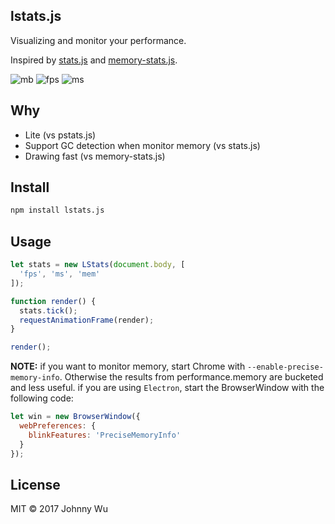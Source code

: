 ## lstats.js

Visualizing and monitor your performance.

Inspired by [stats.js](https://github.com/mrdoob/stats.js/) and [memory-stats.js](https://github.com/paulirish/memory-stats.js).

![mb](https://cloud.githubusercontent.com/assets/174891/24692965/ef448798-1a0d-11e7-9589-36871a81d9b7.png)
![fps](https://cloud.githubusercontent.com/assets/174891/24692966/ef7a3316-1a0d-11e7-9a8c-b8acc623f5ff.png)
![ms](https://cloud.githubusercontent.com/assets/174891/24692967/ef935814-1a0d-11e7-8246-93d44b06e111.png)

## Why

  - Lite (vs pstats.js)
  - Support GC detection when monitor memory (vs stats.js)
  - Drawing fast (vs memory-stats.js)

## Install

```bash
npm install lstats.js
```

## Usage

```javascript
let stats = new LStats(document.body, [
  'fps', 'ms', 'mem'
]);

function render() {
  stats.tick();
  requestAnimationFrame(render);
}

render();
```

**NOTE:** if you want to monitor memory, start Chrome with `--enable-precise-memory-info`. Otherwise the results from performance.memory are bucketed and less useful. if you are using `Electron`, start the BrowserWindow with the following code:

```javascript
let win = new BrowserWindow({
  webPreferences: {
    blinkFeatures: 'PreciseMemoryInfo'
  }
});
```

## License

MIT © 2017 Johnny Wu